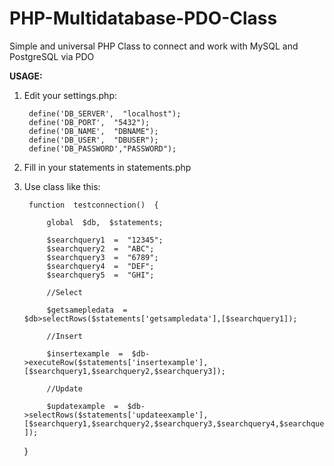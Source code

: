 # PHP-Multidatabase-PDO-Class
Simple and universal PHP Class to connect and work with MySQL and PostgreSQL via PDO

**USAGE:**
1. Edit your settings.php:

	    define('DB_SERVER',  "localhost");
	    define('DB_PORT',  "5432");
	    define('DB_NAME',  "DBNAME");
	    define('DB_USER',  "DBUSER");
	    define('DB_PASSWORD',"PASSWORD");

2. Fill in your statements in statements.php

3. Use class like this:

	    function  testconnection()  {

			global  $db,  $statements;

			$searchquery1  =  "12345";
			$searchquery2  =  "ABC";
			$searchquery3  =  "6789";
			$searchquery4  =  "DEF";
			$searchquery5  =  "GHI";

			//Select

			$getsamepledata  =  $db>selectRows($statements['getsampledata'],[$searchquery1]);

			//Insert

			$insertexample  =  $db->executeRow($statements['insertexample'],[$searchquery1,$searchquery2,$searchquery3]);

			//Update

			$updatexample  =  $db->selectRows($statements['updateexample'],[$searchquery1,$searchquery2,$searchquery3,$searchquery4,$searchquery5  ]);

  

	}



